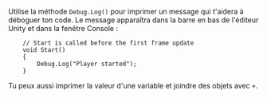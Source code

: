 Utilise la méthode `Debug.Log()` pour imprimer un message qui t'aidera à déboguer ton code. Le message apparaîtra dans la barre en bas de l'éditeur Unity et dans la fenêtre Console :

```
    // Start is called before the first frame update
    void Start()
    {
        Debug.Log("Player started");
    }
```

Tu peux aussi imprimer la valeur d'une variable et joindre des objets avec `+`. 
